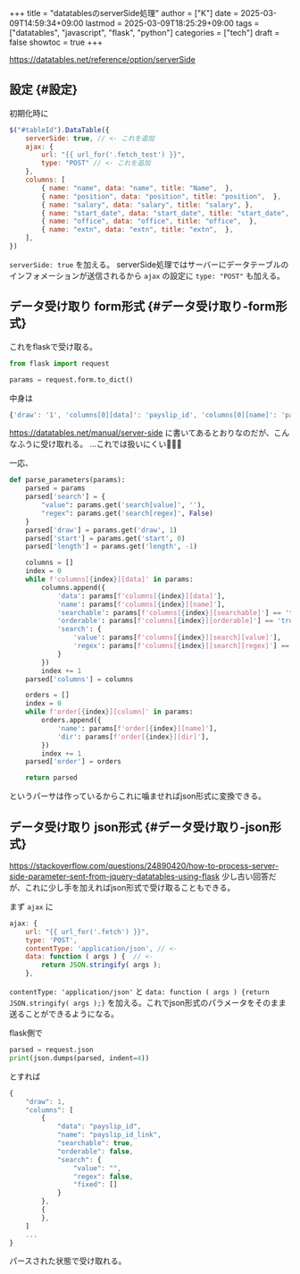 +++
title = "datatablesのserverSide処理"
author = ["K"]
date = 2025-03-09T14:59:34+09:00
lastmod = 2025-03-09T18:25:29+09:00
tags = ["datatables", "javascript", "flask", "python"]
categories = ["tech"]
draft = false
showtoc = true
+++

<https://datatables.net/reference/option/serverSide>


## 設定 {#設定}

初期化時に

```js
$("#tableId").DataTable({
    serverSide: true, // <- これを追加
    ajax: {
        url: "{{ url_for('.fetch_test') }}",
        type: "POST" // <- これを追加
    },
    columns: [
        { name: "name", data: "name", title: "Name",  },
        { name: "position", data: "position", title: "position",  },
        { name: "salary", data: "salary", title: "salary", },
        { name: "start_date", data: "start_date", title: "start_date",  },
        { name: "office", data: "office", title: "office",  },
        { name: "extn", data: "extn", title: "extn",  },
    ],
})
```

`serverSide: true` を加える。
serverSide処理ではサーバーにデータテーブルのインフォメーションが送信されるから `ajax` の設定に `type: "POST"` も加える。


## データ受け取り form形式 {#データ受け取り-form形式}

これをflaskで受け取る。

```python
from flask import request

params = request.form.to_dict()
```

中身は

```js
{'draw': '1', 'columns[0][data]': 'payslip_id', 'columns[0][name]': 'payslip_id_link', 'columns[0][searchable]': 'true', 'columns[0][orderable]': 'false', 'columns[0][search][value]': '', 'columns[0][search][regex]': 'false', 'columns[1][data]': 'payslip_id', 'columns[1][name]': 'payslip_id', 'columns[1][searchable]': 'true', 'columns[1][orderable]': 'true', 'columns[1][search][value]': '', 'columns[1][search][regex]': 'false', 'columns[2][data]': 'formatted_date', 'columns[2][name]': 'formatted_date', 'columns[2][searchable]': 'true', 'columns[2][orderable]': 'true', 'columns[2][search][value]': '', 'columns[2][search][regex]': 'false', 'columns[3][data]': 'salary', 'columns[3][name]': 'salary', 'columns[3][searchable]': 'true', 'columns[3][orderable]': 'true', 'columns[3][search][value]': '', 'columns[3][search][regex]': 'false', 'order[0][column]': '1', 'order[0][dir]': 'desc', 'order[0][name]': 'payslip_id', 'start': '0', 'length': '25', 'search[value]': '', 'search[regex]': 'false'}
```

<https://datatables.net/manual/server-side> に書いてあるとおりなのだが、こんなふうに受け取れる。
...これでは扱いにくい🤔🤔🤔

一応、

```python
def parse_parameters(params):
    parsed = params
    parsed['search'] = {
        "value": params.get('search[value]', ''),
        "regex": params.get('search[regex]', False)
    }
    parsed['draw'] = params.get('draw', 1)
    parsed['start'] = params.get('start', 0)
    parsed['length'] = params.get('length', -1)

    columns = []
    index = 0
    while f'columns[{index}][data]' in params:
        columns.append({
            'data': params[f'columns[{index}][data]'],
            'name': params[f'columns[{index}][name]'],
            'searchable': params[f'columns[{index}][searchable]'] == 'true',
            'orderable': params[f'columns[{index}][orderable]'] == 'true',
            'search': {
                'value': params[f'columns[{index}][search][value]'],
                'regex': params[f'columns[{index}][search][regex]'] == 'true',
            }
        })
        index += 1
    parsed['columns'] = columns

    orders = []
    index = 0
    while f'order[{index}][column]' in params:
        orders.append({
            'name': params[f'order[{index}][name]'],
            'dir': params[f'order[{index}][dir]'],
        })
        index += 1
    parsed['order'] = orders

    return parsed
```

というパーサは作っているからこれに噛ませればjson形式に変換できる。


## データ受け取り json形式 {#データ受け取り-json形式}

<https://stackoverflow.com/questions/24890420/how-to-process-server-side-parameter-sent-from-jquery-datatables-using-flask>
少し古い回答だが、これに少し手を加えればjson形式で受け取ることもできる。

まず `ajax` に

```js
ajax: {
    url: "{{ url_for('.fetch') }}",
    type: 'POST',
    contentType: 'application/json', // <-
    data: function ( args ) {  // <-
        return JSON.stringify( args );
    },
```

`contentType: 'application/json'` と `data: function ( args ) {return JSON.stringify( args );}` を加える。これでjson形式のパラメータをそのまま送ることができるようになる。

flask側で

```python
parsed = request.json
print(json.dumps(parsed, indent=4))
```

とすれば

```js
{
    "draw": 1,
    "columns": [
        {
            "data": "payslip_id",
            "name": "payslip_id_link",
            "searchable": true,
            "orderable": false,
            "search": {
                "value": "",
                "regex": false,
                "fixed": []
            }
        },
        {
        },
    ]
    ...
}
```

パースされた状態で受け取れる。
